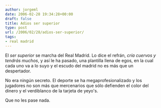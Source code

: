 ```yaml
---
author: jorgeml
date: 2006-02-28 19:34:28+00:00
draft: false
title: Adios ser superior
type: post
url: /2006/02/28/adios-ser-superior/
tags:
- real madrid
---
```


El _ser superior_ se marcha del Real Madrid. Lo dice el refrán, _cría cuervos y tendrás muchos_, y así le ha pasado, una plantilla llena de egos, en la cual cada uno va a lo suyo y el escudo del madrid no es más que un despertador.

No era ningún secreto. El deporte se ha megaprofesionalizado y los jugadores no son más que mercenarios que sólo defienden el color del dinero y el verdiblanco de la tarjeta de yeyo's.

Que no les pase nada.
